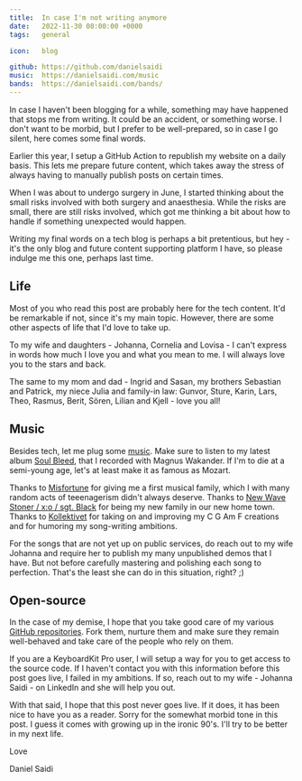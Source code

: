 ```yaml
---
title:  In case I'm not writing anymore
date:   2022-11-30 08:00:00 +0000
tags:   general

icon:   blog

github: https://github.com/danielsaidi
music:  https://danielsaidi.com/music
bands:  https://danielsaidi.com/bands/
---
```


In case I haven't been blogging for a while, something may have happened that stops me from writing. It could be an accident, or something worse. I don't want to be morbid, but I prefer to be well-prepared, so in case I go silent, here comes some final words.

Earlier this year, I setup a GitHub Action to republish my website on a daily basis. This lets me prepare future content, which takes away the stress of always having to manually publish posts on certain times.

When I was about to undergo surgery in June, I started thinking about the small risks involved with both surgery and anaesthesia. While the risks are small, there are still risks involved, which got me thinking a bit about how to handle if something unexpected would happen.

Writing my final words on a tech blog is perhaps a bit pretentious, but hey - it's the only blog and future content supporting platform I have, so please indulge me this one, perhaps last time.


## Life

Most of you who read this post are probably here for the tech content. It'd be remarkable if not, since it's my main topic. However, there are some other aspects of life that I'd love to take up.

To my wife and daughters - Johanna, Cornelia and Lovisa - I can't express in words how much I love you and what you mean to me. I will always love you to the stars and back.

The same to my mom and dad - Ingrid and Sasan, my brothers Sebastian and Patrick, my niece Julia and family-in law: Gunvor, Sture, Karin, Lars, Theo, Rasmus, Berit, Sören, Lilian and Kjell - love you all!


## Music

Besides tech, let me plug some [music]({{page.music}}). Make sure to listen to my latest album [Soul Bleed]({{page.album}}), that I recorded with Magnus Wakander. If I'm to die at a semi-young age, let's at least make it as famous as Mozart.

Thanks to [Misfortune]({{page.bands}}misfortune) for giving me a first musical family, which I with many random acts of teeenagerism didn't always deserve. Thanks to [New Wave Stoner / x:o / sgt. Black]({{page.bands}}sgt-black) for being my new family in our new home town. Thanks to [Kollektivet]({{page.bands}}kollektivet) for taking on and improving my C G Am F creations and for humoring my song-writing ambitions.

For the songs that are not yet up on public services, do reach out to my wife Johanna and require her to publish my many unpublished demos that I have. But not before carefully mastering and polishing each song to perfection. That's the least she can do in this situation, right? ;)



## Open-source

In the case of my demise, I hope that you take good care of my various [GitHub repositories]({{page.github}}). Fork them, nurture them and make sure they remain well-behaved and take care of the people who rely on them.

If you are a KeyboardKit Pro user, I will setup a way for you to get access to the source code. If I haven't contact you with this information before this post goes live, I failed in my ambitions. If so, reach out to my wife - Johanna Saidi - on LinkedIn and she will help you out.

With that said, I hope that this post never goes live. If it does, it has been nice to have you as a reader. Sorry for the somewhat morbid tone in this post. I guess it comes with growing up in the ironic 90's. I'll try to be better in my next life.

Love

Daniel Saidi